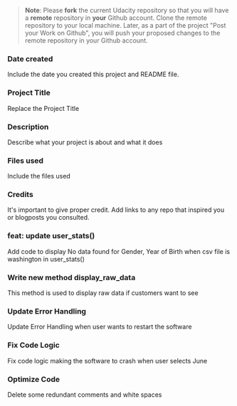 >**Note**: Please **fork** the current Udacity repository so that you will have a **remote** repository in **your** Github account. Clone the remote repository to your local machine. Later, as a part of the project "Post your Work on Github", you will push your proposed changes to the remote repository in your Github account.

### Date created
Include the date you created this project and README file.

### Project Title
Replace the Project Title

### Description
Describe what your project is about and what it does

### Files used
Include the files used

### Credits
It's important to give proper credit. Add links to any repo that inspired you or blogposts you consulted.

### feat: update user_stats()
Add code to display No data found for Gender, Year of Birth when csv file is washington in user_stats()

### Write new method display_raw_data
This method is used to display raw data if customers want to see

### Update Error Handling
Update Error Handling when user wants to restart the software

### Fix Code Logic
Fix code logic making the software to crash when user selects June

### Optimize Code
Delete some redundant comments and white spaces
